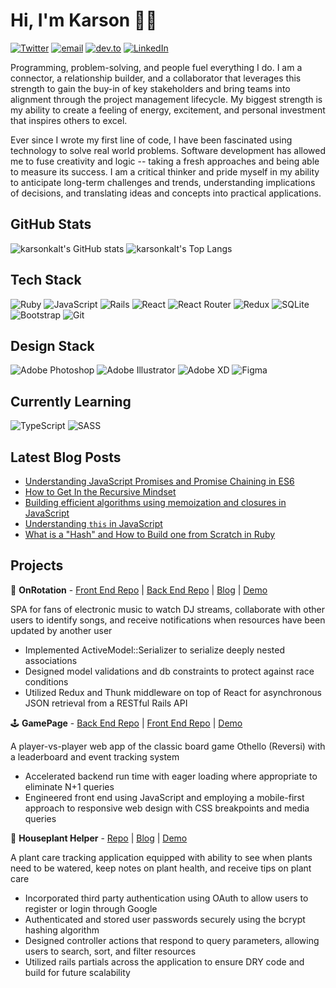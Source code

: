 # Hi, I'm Karson 👋🏻

[![Twitter](https://img.shields.io/twitter/follow/karsonkalt?style=social)](http://www.twitter.com/karsonkalt) [![email](https://img.shields.io/badge/email-kars.kalt%40gmail.com-blue)](mailto:kars.kalt@gmail.com) [![dev.to](https://img.shields.io/badge/blog-dev.to%2Fkarsonkalt-blue)](http://www.dev.to/karsonkalt) [![LinkedIn](https://img.shields.io/badge/LinkedIn-kaltkarson-blue)](https://www.linkedin.com/in/kaltkarson/)

Programming, problem-solving, and people fuel everything I do. I am a connector, a relationship builder, and a collaborator that leverages this strength to gain the buy-in of key stakeholders and bring teams into alignment through the project management lifecycle. My biggest strength is my ability to create a feeling of energy, excitement, and personal investment that inspires others to excel.

Ever since I wrote my first line of code, I have been fascinated using technology to solve real world problems. Software development has allowed me to fuse creativity and logic -- taking a fresh approaches and being able to measure its success. I am a critical thinker and pride myself in my ability to anticipate long-term challenges and trends, understanding implications of decisions, and translating ideas and concepts into practical applications.

## GitHub Stats
![karsonkalt's GitHub stats](https://github-readme-stats.vercel.app/api?username=karsonkalt&show_icons=true)
![karsonkalt's Top Langs](https://github-readme-stats.vercel.app/api/top-langs/?username=karsonkalt&langs_count=8&layout=compact)

## Tech Stack
![Ruby](https://img.shields.io/badge/ruby-%23CC342D.svg?style=for-the-badge&logo=ruby&logoColor=white)
![JavaScript](https://img.shields.io/badge/javascript-%23323330.svg?style=for-the-badge&logo=javascript&logoColor=%23F7DF1E)
![Rails](https://img.shields.io/badge/rails-%23CC0000.svg?style=for-the-badge&logo=ruby-on-rails&logoColor=white)
![React](https://img.shields.io/badge/react-%2320232a.svg?style=for-the-badge&logo=react&logoColor=%2361DAFB)
![React Router](https://img.shields.io/badge/React_Router-CA4245?style=for-the-badge&logo=react-router&logoColor=white)
![Redux](https://img.shields.io/badge/redux-%23593d88.svg?style=for-the-badge&logo=redux&logoColor=white)
![SQLite](https://img.shields.io/badge/sqlite-%2307405e.svg?style=for-the-badge&logo=sqlite&logoColor=white)
![Bootstrap](https://img.shields.io/badge/bootstrap-%23563D7C.svg?style=for-the-badge&logo=bootstrap&logoColor=white)
![Git](https://img.shields.io/badge/git-%23F05033.svg?style=for-the-badge&logo=git&logoColor=white)

## Design Stack
![Adobe Photoshop](https://img.shields.io/badge/adobephotoshop-%2331A8FF.svg?style=for-the-badge&logo=adobephotoshop&logoColor=white)
![Adobe Illustrator](https://img.shields.io/badge/adobeillustrator-%23FF9A00.svg?style=for-the-badge&logo=adobeillustrator&logoColor=white)
![Adobe XD](https://img.shields.io/badge/Adobe%20XD-470137?style=for-the-badge&logo=Adobe%20XD&logoColor=#FF61F6)
![Figma](https://img.shields.io/badge/figma-%23F24E1E.svg?style=for-the-badge&logo=figma&logoColor=white)

## Currently Learning
![TypeScript](https://img.shields.io/badge/typescript-%23007ACC.svg?style=for-the-badge&logo=typescript&logoColor=white)
![SASS](https://img.shields.io/badge/SASS-hotpink.svg?style=for-the-badge&logo=SASS&logoColor=white)

## Latest Blog Posts
<!-- BLOG-POST-LIST:START -->
- [Understanding JavaScript Promises and Promise Chaining in ES6](https://dev.to/karsonkalt/understanding-javascript-promises-and-promise-chaining-in-es6-39ba)
- [How to Get In the Recursive Mindset](https://dev.to/karsonkalt/how-to-get-in-the-recursive-mindset-1lnk)
- [Building efficient algorithms using memoization and closures in JavaScript](https://dev.to/karsonkalt/building-efficient-algorithms-using-memoization-and-closures-in-javascript-5pj)
- [Understanding `this` in JavaScript](https://dev.to/karsonkalt/understanding-this-in-javascript-oe2)
- [What is a &quot;Hash&quot; and How to Build one from Scratch in Ruby](https://dev.to/karsonkalt/what-is-a-hash-and-how-to-build-one-from-scratch-in-ruby-16kp)
<!-- BLOG-POST-LIST:END -->

## Projects
🎵 **OnRotation** - [Front End Repo](https://github.com/karsonkalt/onrotation_react) | [Back End Repo](https://github.com/karsonkalt/onrotation_server) | [Blog](https://dev.to/karsonkalt/putting-together-react-rails-and-a-whole-bunch-of-packages-to-build-a-spa-web-app-d41) | [Demo](https://youtu.be/Gy2l3J5C6IQ)

SPA for fans of electronic music to watch DJ streams, collaborate with other users to identify songs, and receive notifications when resources have been updated by another user
- Implemented ActiveModel::Serializer to serialize deeply nested associations
- Designed model validations and db constraints to protect against race conditions
- Utilized Redux and Thunk middleware on top of React for asynchronous JSON retrieval from a RESTful Rails API

🕹 **GamePage** - [Back End Repo](gamepage_back_end) | [Front End Repo](https://github.com/karsonkalt/gamepage_front_end) | [Demo](https://youtu.be/-q0dtMVjhp0)

A player-vs-player web app of the classic board game Othello (Reversi) with a leaderboard and event tracking system
- Accelerated backend run time with eager loading where appropriate to eliminate N+1 queries
- Engineered front end using JavaScript and employing a mobile-first approach to responsive web design with CSS breakpoints and media queries

🌱 **Houseplant Helper** - [Repo](https://github.com/karsonkalt/houseplant_helper) | [Blog](https://dev.to/karsonkalt/building-a-web-app-with-rails-1kmd) | [Demo](https://youtu.be/ZGGPJ0oJ5Rs)

A plant care tracking application equipped with ability to see when plants need to be watered, keep notes on plant health, and receive tips on plant care
- Incorporated third party authentication using OAuth to allow users to register or login through Google
- Authenticated and stored user passwords securely using the bcrypt hashing algorithm
- Designed controller actions that respond to query parameters, allowing users to search, sort, and filter resources
- Utilized rails partials across the application to ensure DRY code and build for future scalability
